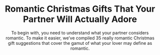 ---
layout: post
title: Romantic Christmas Gifts That Your Partner Will Actually Adore
subtitle: To begin with, you need to understand what your partner considers romantic. To make it easier, we’ve compiled 35 really romantic Christmas gift suggestions that cover the gamut of what your lover may define as romantic.
header-img: "img/post/2023/09/copied/medium_job_day_2_06_c940cb1c61.jpg"
header-style: text
permalink: "/romantic-christmas-gifts/"
catalog: true
tags:
  - Recipients 
  - Men
---    
